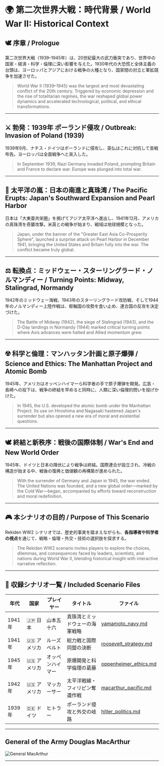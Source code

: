 # 🌍 第二次世界大戦：時代背景 / World War II: Historical Context

## 🕊️ 序章 / Prologue

第二次世界大戦（1939–1945年）は、20世紀最大の武力衝突であり、世界中の国家・経済・科学・倫理に深い影響を与えた。1930年代の大恐慌と全体主義の台頭は、ヨーロッパとアジアにおける戦争の火種となり、国家間の対立と軍拡競争を加速させた。

> World War II (1939–1945) was the largest and most devastating conflict of the 20th century. Triggered by economic depression and the rise of totalitarian regimes, the war reshaped global power dynamics and accelerated technological, political, and ethical transformations.

---

## ⚔️ 勃発：1939年 ポーランド侵攻 / Outbreak: Invasion of Poland (1939)

1939年9月、ナチス・ドイツはポーランドに侵攻し、英仏はこれに対抗して宣戦布告。ヨーロッパは全面戦争へと突入した。

> In September 1939, Nazi Germany invaded Poland, prompting Britain and France to declare war. Europe was plunged into total war.

---

## 🌊 太平洋の嵐：日本の南進と真珠湾 / The Pacific Erupts: Japan's Southward Expansion and Pearl Harbor

日本は「大東亜共栄圏」を掲げてアジア太平洋へ進出し、1941年12月、アメリカの真珠湾を奇襲攻撃。米英との戦争が始まり、戦域は地球規模となった。

> Japan, under the banner of the "Greater East Asia Co-Prosperity Sphere", launched a surprise attack on Pearl Harbor in December 1941, bringing the United States and Britain fully into the war. The conflict became truly global.

---

## ⚖️ 転換点：ミッドウェー・スターリングラード・ノルマンディー / Turning Points: Midway, Stalingrad, Normandy

1942年のミッドウェー海戦、1943年のスターリングラード攻防戦、そして1944年のノルマンディー上陸作戦は、枢軸国の攻勢を食い止め、連合国の反攻を決定づけた。

> The Battle of Midway (1942), the siege of Stalingrad (1943), and the D-Day landings in Normandy (1944) marked critical turning points where Axis advances were halted and Allied momentum grew.

---

## ☢️ 科学と倫理：マンハッタン計画と原子爆弾 / Science and Ethics: The Manhattan Project and Atomic Bomb

1945年、アメリカはオッペンハイマーら科学者の手で原子爆弾を開発。広島・長崎への投下は、戦争の終結を早めると同時に、人類に深い倫理的問いを投げかけた。

> In 1945, the U.S. developed the atomic bomb under the Manhattan Project. Its use on Hiroshima and Nagasaki hastened Japan's surrender but also opened a new era of moral and existential questions.

---

## 🕊️ 終結と新秩序：戦後の国際体制 / War's End and New World Order

1945年、ドイツと日本の降伏により戦争は終結。国際連合が設立され、冷戦の構造が始まる中、戦後の復興と価値観の再構築が進められた。

> With the surrender of Germany and Japan in 1945, the war ended. The United Nations was founded, and a new global order—marked by the Cold War—began, accompanied by efforts toward reconstruction and moral redefinition.

---

## 🎮 本シナリオの目的 / Purpose of This Scenario

Rekiden WW2 シナリオでは、歴史的事実を踏まえながらも、**各指導者や科学者の視点**を通じて、戦略・倫理・外交・技術の選択肢を探求する。

> The Rekiden WW2 scenario invites players to explore the choices, dilemmas, and consequences faced by leaders, scientists, and nations during World War II, blending historical insight with interactive narrative reflection.

---

## 📂 収録シナリオ一覧 / Included Scenario Files

| 年代 | 国家 | プレイヤー | タイトル | ファイル |
|------|------|------------|----------|----------|
| 1941年 | 🇯🇵 日本 | 山本五十六 | 真珠湾とミッドウェーの海軍戦略 | [yamamoto_navy.md](./japan/yamamoto_navy.md) |
| 1941年 | 🇺🇸 アメリカ | ルーズベルト | 総力戦と国際同盟の決断 | [roosevelt_strategy.md](./usa/roosevelt_strategy.md) |
| 1945年 | 🇺🇸 アメリカ | オッペンハイマー | 原爆開発と科学倫理の葛藤 | [oppenheimer_ethics.md](./usa/oppenheimer_ethics.md) |
| 1942年 | 🇺🇸 アメリカ | マッカーサー | 太平洋戦線・フィリピン奪還作戦 | [macarthur_pacific.md](./usa/macarthur_pacific.md) |
| 1939年 | 🇩🇪 ドイツ | ヒトラー | ポーランド侵攻と外交の岐路 | [hitler_politics.md](./germany/hitler_politics.md) |

---

## **General of the Army Douglas MacArthur**
![General MacArthur](./images/MacArthur.png)

---

